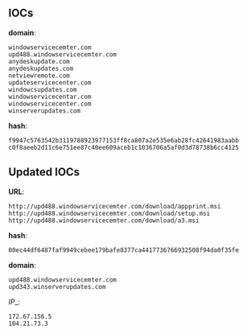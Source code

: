 
## IOCs

__domain__:

```text
windowservicecemter.com
upd488.windowservicecemter.com
anydeskupdate.com
anydeskupdates.com
netviewremote.com
updateservicecenter.com
windowcsupdates.com
windowservicecentar.com
windowservicecenter.com
winserverupdates.com
```
__hash__:

```text
f9947c5763542b3119788923977153ff8ca807a2e535e6ab28fc42641983aabb
c0f8aeeb2d11c6e751ee87c40ee609aceb1c1036706a5af0d3d78738b6cc4125
```

## Updated IOCs

__URL__:

```text
http://upd488.windowservicecemter.com/download/appprint.msi
http://upd488.windowservicecemter.com/download/setup.msi
http://upd488.windowservicecemter.com/download/a3.msi
```
__hash__:

```text
00ec44df6487faf9949cebee179bafe8377ca4417736766932508f94da0f35fe
```

__domain__:

```text
upd488.windowservicecemter.com
upd343.winserverupdates.com
```

_IP__:

```text
172.67.156.5
104.21.73.3
```
